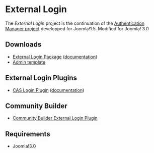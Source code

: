 External Login
===============

The *External Login* project is the continuation of the [Authentication Manager project](http://joomlacode.org/gf/project/auth_manager/) developped for Joomla!1.5.
Modified for Joomla! 3.0


Downloads
---------

* [External Login Package](http://download.chdemko.com/joomla/extensions/external-login/pkg_externallogin-2.1.0.zip) ([documentation](http://download.chdemko.com/joomla/extensions/external-login/External_Login_package-2.1.0-User_Guide-en-GB.pdf))
* [Admin template](http://download.chdemko.com/joomla/extensions/external-login/tpl_externallogin-2.1.0.zip)

External Login Plugins
----------------------

* [CAS Login Plugin](http://download.chdemko.com/joomla/extensions/external-login/plg_system_caslogin-2.1.0.zip) ([documentation](http://download.chdemko.com/joomla/extensions/external-login/CAS_Plugin-2.1.0-User_Guide-en-GB.pdf))

Community Builder
-----------------

* [Community Builder External Login Plugin](http://download.chdemko.com/joomla/extensions/external-login/plg_user_cbexternallogin-2.1.0.zip)

Requirements
------------

* Joomla!3.0

